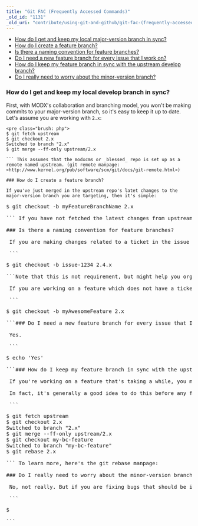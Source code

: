 ```yaml
---
title: "Git FAC (Frequently Accessed Commands)"
_old_id: "1131"
_old_uri: "contribute/using-git-and-github/git-fac-(frequently-accessed-commands)"
---
```


- [How do I get and keep my local major-version branch in sync?](#GitFAC%28FrequentlyAccessedCommands%29-HowdoIgetandkeepmylocaldevelopbranchinsync%3F)
- [How do I create a feature branch?](#GitFAC%28FrequentlyAccessedCommands%29-HowdoIcreateafeaturebranch%3F)
- [Is there a naming convention for feature branches?](#GitFAC%28FrequentlyAccessedCommands%29-Isthereanamingconventionforfeaturebranches%3F)
- [Do I need a new feature branch for every issue that I work on?](#GitFAC%28FrequentlyAccessedCommands%29-DoIneedanewfeaturebranchforeveryissuethatIworkon%3F)
- [How do I keep my feature branch in sync with the upstream develop branch?](#GitFAC%28FrequentlyAccessedCommands%29-HowdoIkeepmyfeaturebranchinsyncwiththeupstreamdevelopbranch%3F)
- [Do I really need to worry about the minor-version branch?](#GitFAC%28FrequentlyAccessedCommands%29-DoIreallyneedtoworryaboutthemasterbranch%3F)
 


### How do I get and keep my local develop branch in sync?

 First, with MODX's collaboration and branching model, you won't be making commits to your major-version branch, so it's easy to keep it up to date. Let's assume you are working with `2.x`:

 ```
<pre class="brush: php">
$ git fetch upstream
$ git checkout 2.x
Switched to branch "2.x"
$ git merge --ff-only upstream/2.x

``` This assumes that the modxcms or _blessed_ repo is set up as a remote named upstream. (git remote manpage: <http://www.kernel.org/pub/software/scm/git/docs/git-remote.html>)

### How do I create a feature branch?

 If you've just merged in the upstream repo's latet changes to the major-version branch you are targeting, then it's simple:

 ```
<pre class="brush: php">
$ git checkout -b myFeatureBranchName 2.x

``` If you have not fetched the latest changes from upstream and merged them locally, you should [do that first](#GitFAC%28FrequentlyAccessedCommands%29-HowdoIgetandkeepmylocaldevelopbranchinsync%3F).

### Is there a naming convention for feature branches?

 If you are making changes related to a ticket in the issue tracker (please file a ticket for any bugs first if there isn't one) then you could name your branch "issue-xxxx" where xxxx is the issue number from the bug tracker.

 ```
<pre class="brush: php">
$ git checkout -b issue-1234 2.4.x

```Note that this is not requirement, but might help you organize your local branches if you have many of them.

 If you are working on a feature which does not have a ticket, you can name it anything you want, but avoid names that look like release version numbers.

 ```
<pre class="brush: php">
$ git checkout -b myAwesomeFeature 2.x

```### Do I need a new feature branch for every issue that I work on?

 Yes.

 ```
<pre class="brush: php">
$ echo 'Yes'

```### How do I keep my feature branch in sync with the upstream develop branch?

 If you're working on a feature that's taking a while, you may find it beneficial to keep in sync with upstream changes. Git allows you to "replay" your commits over top of changes in the develop branch using the rebase command.

 In fact, it's generally a good idea to do this before any final commits to your fork and issuing a Pull Request.

 ```
<pre class="brush: php">
$ git fetch upstream
$ git checkout 2.x
Switched to branch "2.x"
$ git merge --ff-only upstream/2.x
$ git checkout my-bc-feature
Switched to branch "my-bc-feature"
$ git rebase 2.x

``` To learn more, here's the git rebase manpage: <http://www.kernel.org/pub/software/scm/git/docs/git-rebase.html>

### Do I really need to worry about the minor-version branch?

 No, not really. But if you are fixing bugs that should be included in a patch release as soon as possible, you might consider branching from and targeting the minor-release branches instead of the major in case in needs to be backported due to conflicts in changes between major and minor. But it's not critical to the workflow of a contributor at all.

 ```
<pre class="brush: php">
$

```